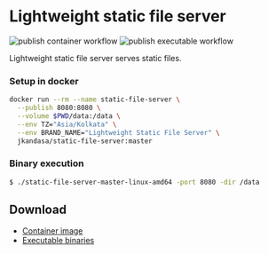 # Lightweight static file server
![publish container workflow](https://github.com/jkandasa/static-file-server/actions/workflows/publish_container.yaml/badge.svg)
![publish executable workflow](https://github.com/jkandasa/static-file-server/actions/workflows/publish_executable.yaml/badge.svg)

Lightweight static file server serves static files.

### Setup in docker
```bash
docker run --rm --name static-file-server \
  --publish 8080:8080 \
  --volume $PWD/data:/data \
  --env TZ="Asia/Kolkata" \
  --env BRAND_NAME="Lightweight Static File Server" \
  jkandasa/static-file-server:master
```

### Binary execution
```bash
$ ./static-file-server-master-linux-amd64 -port 8080 -dir /data
```

## Download
* [Container image](https://hub.docker.com/r/jkandasa/static-file-server)
* [Executable binaries](https://github.com/jkandasa/static-file-server/releases)
